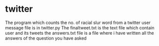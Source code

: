 # twitter

The program which counts the no. of racial slur word from a twitter user message file is in twitter.py
The finaltweet.txt is the text file which contain user and its tweets 
the answers.txt file is a file where i have written all the answers of the question you have asked
